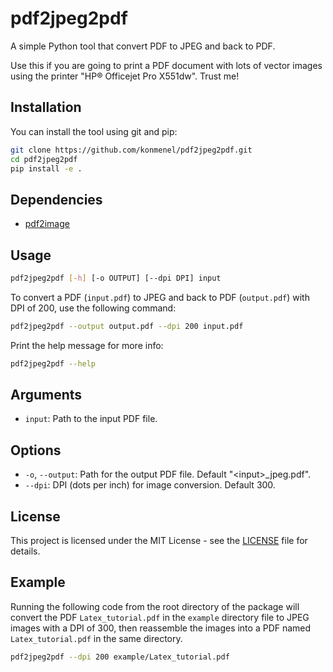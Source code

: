 # pdf2jpeg2pdf
A simple Python tool that convert PDF to JPEG and back to PDF.

Use this if you are going to print a PDF document with lots of vector images using the printer "HP® Officejet Pro X551dw". Trust me!

## Installation
You can install the tool using git and pip:

```bash
git clone https://github.com/konmenel/pdf2jpeg2pdf.git
cd pdf2jpeg2pdf
pip install -e .
```

## Dependencies
- [pdf2image](https://pypi.org/project/pdf2image/)

## Usage
```bash
pdf2jpeg2pdf [-h] [-o OUTPUT] [--dpi DPI] input
```

To convert a PDF (`input.pdf`) to JPEG and back to PDF (`output.pdf`) with DPI of 200, use the following command:

```bash
pdf2jpeg2pdf --output output.pdf --dpi 200 input.pdf
```

Print the help message for more info:

```bash
pdf2jpeg2pdf --help
```

## Arguments
- `input`: Path to the input PDF file.

## Options
- `-o`, `--output`: Path for the output PDF file. Default "\<input\>_jpeg.pdf".
- `--dpi`: DPI (dots per inch) for image conversion. Default 300.

## License
This project is licensed under the MIT License - see the [LICENSE](https://github.com/konmenel/pdf2jpeg2pdf/blob/main/LICENSE) file for details.

## Example
Running the following code from the root directory of the package will convert the PDF `Latex_tutorial.pdf` in the `example` directory file to JPEG images with a DPI of 300, then reassemble the images into a PDF named `Latex_tutorial.pdf` in the same directory.

```bash
pdf2jpeg2pdf --dpi 200 example/Latex_tutorial.pdf
```
